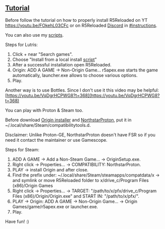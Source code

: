 ## [Tutorial](https://www.reddit.com/r/r5reloaded/comments/wv19jf/r5reloaded_works_on_linux_v2/)

Before follow the tutorial on how to properly install R5Reloaded on YT https://youtu.be/FOkehL03CFc or on R5Reloaded [Discord](https://discord.com/invite/r5reloaded) in [\#instructions](https://discord.com/channels/873158454850756638/873170878475669514/995977751502803014).

You can also use my [scripts](https://github.com/begin-theadventure/r5reloaded-updaters/releases/tag/r5reloaded-updaters).

Steps for Lutris:

1. Click + near "Search games".
2. Choose "Install from a local install [script](https://github.com/begin-theadventure/lutris-scripts/releases/download/R5Reloaded/r5reloaded.json)"
3. After a successful installation open R5Reloaded.
4. Origin: ADD A GAME -> Non-Origin Game... r5apex.exe starts the game automatically, launcher.exe allows to choose various options.
5. Play.

Another way is to use Bottles. Since I don't use it this video may be helpful: [https://youtu.be/VqDgrHCPWG8?t=368](https://youtu.be/VqDgrHCPWG8?t=368)

You can play with Proton & Steam too.

Before download [Origin installer](https://download.dm.origin.com/origin/live/OriginSetup.exe) and [NorthstarProton](https://github.com/cyrv6737/NorthstarProton/releases), put it in ~/.local/share/Steam/compatibilitytools.d.

Disclaimer: Unlike Proton-GE, NorthstarProton doesn't have FSR so if you need it contact the maintainer or use Gamescope.

Steps for Steam:

1. ADD A GAME -> Add a Non-Steam Game... -> OriginSetup.exe.
2. Right click -> Properties... -> COMPATIBILITY: NorthstarProton.
3. PLAY -> install Origin and after close.
4. Find the prefix under: ~/.local/share/Steam/steamapps/compatdata/x -> and symlink or move R5Reloaded folder to x/drive_c/Program Files (x86)/Origin Games
5. Right click -> Properties... ->  TARGET: "/path/to/x/pfx/drive_c/Program Files (x86)/Origin/Origin.exe" and START IN: "/path/to/x/pfx/".
6. PLAY -> Origin: ADD A GAME -> Non-Origin Game... -> Origin Games/game/r5apex.exe or launcher.exe.
7. Play.

Have fun! :)
